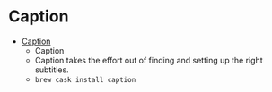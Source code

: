 # Caption
- [Caption](https://getcaption.co/)
  -  Caption
  - Caption takes the effort out of finding and setting up the right subtitles.
  - `brew cask install caption`
